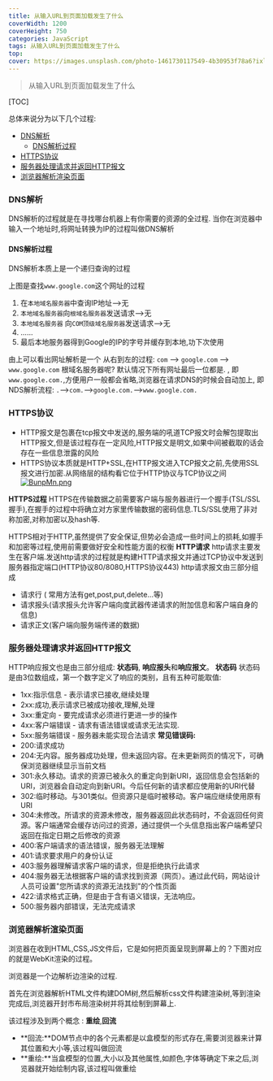```yaml
---
title: 从输入URL到页面加载发生了什么
coverWidth: 1200
coverHeight: 750
categories: JavaScript
tags: 从输入URL到页面加载发生了什么
top:
cover: https://images.unsplash.com/photo-1461730117549-4b30953f78a6?ixlib=rb-1.2.1&ixid=eyJhcHBfaWQiOjg5ODI0fQ&w=750&dpi=2
---
```

> 从输入URL到页面加载发生了什么

[TOC]
<!--more-->
总体来说分为以下几个过程:

- [DNS解析](#dns解析)
  - [DNS解析过程](#dns解析过程)
- [HTTPS协议](#https协议)
- [服务器处理请求并返回HTTP报文](#服务器处理请求并返回http报文)
- [浏览器解析渲染页面](#浏览器解析渲染页面)

### DNS解析
DNS解析的过程就是在寻找哪台机器上有你需要的资源的全过程.
当你在浏览器中输入一个地址时,将网址转换为IP的过程叫做DNS解析

#### DNS解析过程
DNS解析本质上是一个递归查询的过程

上图是查找`www.google.com`这个网址的过程
1. 在`本地域名服务器`中查询IP地址-->无
2. `本地域名服务器`向`根域名服务器`发送请求-->无
3. `本地域名服务器` 向`COM顶级域名服务器`发送请求-->无
4. ......
5. 最后本地服务器得到Google的IP的字号并缓存到本地,功下次使用

由上可以看出网址解析是一个 从右到左的过程:
`com` --> `google.com` --> `www.google.com`
根域名服务器呢?
默认情况下所有网址最后一位都是. , 即`www.google.com.`,方便用户一般都会省略,浏览器在请求DNS的时候会自动加上,
即NDS解析流程:
`.`-->`com.`-->`google.com.`-->`www.google.com.`
### HTTPS协议
- HTTP报文是包裹在tcp报文中发送的,服务端的吼道TCP报文时会解包提取出HTTP报文,但是该过程存在一定风险,HTTP报文是明文,如果中间被截取的话会存在一些信息泄露的风险
- HTTPS协议本质就是HTTP+SSL,在HTTP报文进入TCP报文之前,先使用SSL报文进行加密.从网络层的结构看它位于HTTP协议与TCP协议之间
  [![BunpMn.png](https://s1.ax1x.com/2020/10/26/BunpMn.png)](https://imgchr.com/i/BunpMn)

**HTTPS过程**
HTTPS在传输数据之前需要客户端与服务器进行一个握手(TSL/SSL握手),在握手的过程中将确立对方家里传输数据的密码信息.TLS/SSL使用了非对称加密,对称加密以及hash等.

HTTPS相对于HTTP,虽然提供了安全保证,但势必会造成一些时间上的损耗,如握手和加密等过程,使用前需要做好安全和性能方面的权衡
**HTTP请求**
http请求主要发生在客户端.发送http请求的过程就是构建HTTP请求报文并通过TCP协议中发送到服务器指定端口(HTTP协议80/8080,HTTPS协议443)
http请求报文由三部分组成

- 请求行 ( 常用方法有get,post,put,delete...等)
- 请求报头(请求报头允许客户端向度武器传递请求的附加信息和客户端自身的信息)
- 请求正文(客户端向服务端传递的数据)
### 服务器处理请求并返回HTTP报文
HTTP响应报文也是由三部分组成: **状态码**, **响应报头**和**响应报文**。
**状态码**
状态码是由3位数组成，第一个数字定义了响应的类别，且有五种可能取值:

-	1xx:指示信息 - 表示请求已接收,继续处理
-	2xx:成功,表示请求已被成功接收,理解,处理
-	3xx:重定向 -  要完成请求必须进行更进一步的操作
-	4xx:客户端错误 - 请求有语法错误或请求无法实现.
-	5xx:服务端错误 - 服务器未能实现合法请求
**常见错误码:**
-    200:请求成功
-    204:无内容。服务器成功处理，但未返回内容。在未更新网页的情况下，可确保浏览器继续显示当前文档
-    301:永久移动。请求的资源已被永久的重定向到新URI，返回信息会包括新的URI，浏览器会自动定向到新URI。今后任何新的请求都应使用新的URI代替
-    302:临时移动。与301类似。但资源只是临时被移动。客户端应继续使用原有URI
-    304:未修改。所请求的资源未修改，服务器返回此状态码时，不会返回任何资源。客户端通常会缓存访问过的资源，通过提供一个头信息指出客户端希望只返回在指定日期之后修改的资源
-    400:客户端请求的语法错误，服务器无法理解
-    401:请求要求用户的身份认证
-    403:服务器理解请求客户端的请求，但是拒绝执行此请求
-    404:服务器无法根据客户端的请求找到资源（网页）。通过此代码，网站设计人员可设置"您所请求的资源无法找到"的个性页面
-    422:请求格式正确，但是由于含有语义错误，无法响应。
-    500:服务器内部错误，无法完成请求


### 浏览器解析渲染页面

浏览器在收到HTML,CSS,JS文件后，它是如何把页面呈现到屏幕上的？下图对应的就是WebKit渲染的过程。

浏览器是一个边解析边渲染的过程.

首先在浏览器解析HTML文件构建DOM树,然后解析css文件构建渲染树,等到渲染完成后,浏览器开封市布局渲染树并将其绘制到屏幕上.

该过程涉及到两个概念 : **重绘**,**回流**

- **回流:**DOM节点中的各个元素都是以盒模型的形式存在,需要浏览器来计算其位置和大小等,该过程叫做回流
- **重绘:**当盒模型的位置,大小以及其他属性,如颜色,字体等确定下来之后,浏览器就开始绘制内容,该过程叫做重绘


